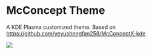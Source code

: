 # McConcept Theme

A KDE Plasma customized theme. Based on https://github.com/yeyushengfan258/McConceptX-kde 


![](https://github.com/MiguelRAvila/Mi-Primera-Aplicaci-n-Web/blob/master/image1.png)
